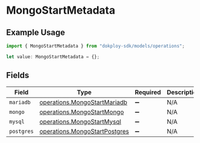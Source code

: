 # MongoStartMetadata

## Example Usage

```typescript
import { MongoStartMetadata } from "dokploy-sdk/models/operations";

let value: MongoStartMetadata = {};
```

## Fields

| Field                                                                          | Type                                                                           | Required                                                                       | Description                                                                    |
| ------------------------------------------------------------------------------ | ------------------------------------------------------------------------------ | ------------------------------------------------------------------------------ | ------------------------------------------------------------------------------ |
| `mariadb`                                                                      | [operations.MongoStartMariadb](../../models/operations/mongostartmariadb.md)   | :heavy_minus_sign:                                                             | N/A                                                                            |
| `mongo`                                                                        | [operations.MongoStartMongo](../../models/operations/mongostartmongo.md)       | :heavy_minus_sign:                                                             | N/A                                                                            |
| `mysql`                                                                        | [operations.MongoStartMysql](../../models/operations/mongostartmysql.md)       | :heavy_minus_sign:                                                             | N/A                                                                            |
| `postgres`                                                                     | [operations.MongoStartPostgres](../../models/operations/mongostartpostgres.md) | :heavy_minus_sign:                                                             | N/A                                                                            |
